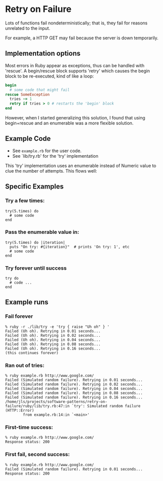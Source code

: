 # Retry on Failure

Lots of functions fail nondeterministically; that is, they fail for reasons unrelated to the input.

For example, a HTTP GET may fail because the server is down temporarily.

## Implementation options

Most errors in Ruby appear as exceptions, thus can be handled with 'rescue'. A
begin/rescue block supports 'retry' which causes the begin block to be
re-executed, kind of like a loop:

```ruby
begin
  # some code that might fail
rescue SomeException
  tries -= 1
  retry if tries > 0 # restarts the 'begin' block
end
```

However, when I started generalizing this solution, I found that using
begin+rescue and an enumerable was a more flexible solution.

## Example Code

* See `example.rb` for the user code.
* See `lib/try.rb' for the 'try' implementation

This 'try' implementation uses an enumerable instead of Numeric value to clue
the number of attempts. This flows well:

## Specific Examples

### Try a few times:
```
try(5.times) do
  # some code
end
```

### Pass the enumerable value in:
```
try(5.times) do |iteration|
  puts "On try: #{iteration}"  # prints 'On try: 1', etc
  # some code
end
```

### Try forever until success

```
try do 
  # code ...
end
```

## Example runs

### Fail forever

```
% ruby -r ./lib/try -e 'try { raise "Uh oh" } '
Failed (Uh oh). Retrying in 0.01 seconds...
Failed (Uh oh). Retrying in 0.02 seconds...
Failed (Uh oh). Retrying in 0.04 seconds...
Failed (Uh oh). Retrying in 0.08 seconds...
Failed (Uh oh). Retrying in 0.16 seconds...
(this continues forever)
```


### Ran out of tries:

```
% ruby example.rb http://www.google.com/
Failed (Simulated random failure). Retrying in 0.01 seconds...
Failed (Simulated random failure). Retrying in 0.02 seconds...
Failed (Simulated random failure). Retrying in 0.04 seconds...
Failed (Simulated random failure). Retrying in 0.08 seconds...
Failed (Simulated random failure). Retrying in 0.16 seconds...
/home/jls/projects/software-patterns/retry-on-failure/ruby/lib/try.rb:47:in `try': Simulated random failure (HTTP::Error)
        from example.rb:14:in `<main>'
```

### First-time success:

```
% ruby example.rb http://www.google.com/
Response status: 200
```

### First fail, second success:

```
% ruby example.rb http://www.google.com/
Failed (Simulated random failure). Retrying in 0.01 seconds...
Response status: 200
```
